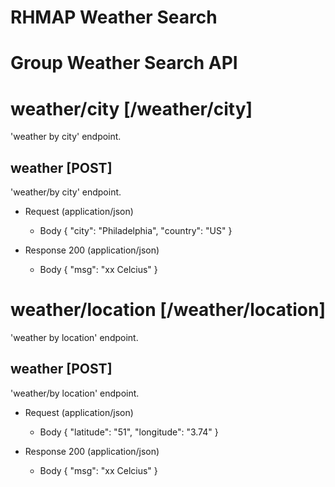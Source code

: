 # RHMAP Weather Search 

# Group Weather Search API

# weather/city [/weather/city]

'weather by city' endpoint.

## weather [POST]

'weather/by city' endpoint.

+ Request (application/json)
    + Body
            {
              "city": "Philadelphia",
              "country": "US"
            }

+ Response 200 (application/json)
    + Body
            {
              "msg": "xx Celcius"
            }

# weather/location [/weather/location]

'weather by location' endpoint.

## weather [POST]

'weather/by location' endpoint.

+ Request (application/json)
    + Body
            {
              "latitude": "51",
              "longitude": "3.74"
            }

+ Response 200 (application/json)
    + Body
            {
              "msg": "xx Celcius"
            }

